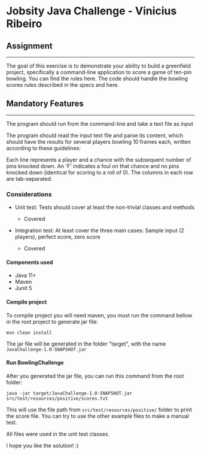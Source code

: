 # Jobsity Java Challenge - Vinicius Ribeiro

## Assignment
<hr/>
The goal of this exercise is to demonstrate your ability to build a greenfield project, specifically a command-line application to score a game of ten-pin bowling. You can find the rules here.
The code should handle the bowling scores rules described in the specs and here.

## Mandatory Features
<hr/>

The program should run from the command-line and take a text file as input


The program should read the input text file and parse its content, which should have the results for several players bowling 10 frames each, written according to these guidelines:



Each line represents a player and a chance with the subsequent number of pins knocked down.
An 'F' indicates a foul on that chance and no pins knocked down (identical for scoring to a roll of 0).
The columns in each row are tab-separated.

### Considerations

 - Unit test: Tests should cover at least the non-trivial classes and methods
    - Covered

 - Integration test: At least cover the three main cases: Sample input (2 players), perfect score, zero score
   - Covered

#### Components used
   - Java 11+
   - Maven
   - Junit 5

#### Compile project

To compile project you will need maven, you must run
the command bellow in the root project to generate jar file:

```
mvn clean install
```

The jar file will be generated in the folder "target", with the name
`JavaChallenge-1.0-SNAPSHOT.jar`

#### Run BowlingChallenge

After you generated the jar file, you can run this command 
from the root folder:

```
java -jar target/JavaChallenge-1.0-SNAPSHOT.jar src/test/resources/positive/scores.txt
```

This will use the file path from `src/test/resources/positive/` folder to print the score file.
You can try to use the other example files to make a manual test.

All files were used in the unit test classes.


I hope you like the solution! :) 